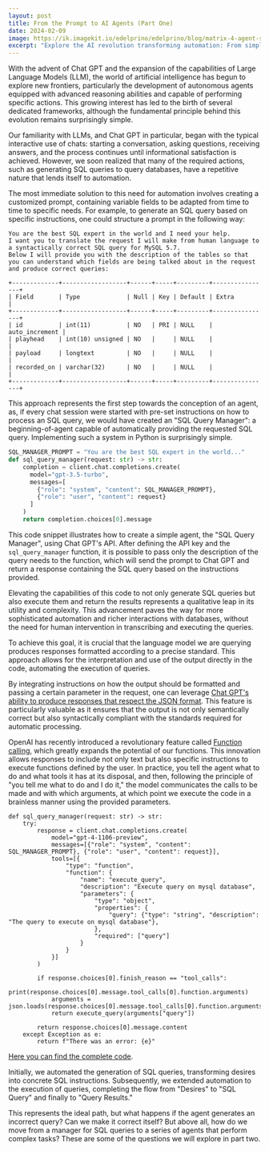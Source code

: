 ```yaml
---
layout: post
title: From the Prompt to AI Agents (Part One)
date: 2024-02-09
image: https://ik.imagekit.io/edelprino/edelprino/blog/matrix-4-agent-smith-1024x614_I3h7cAr0P.webp?updatedAt=1707560286932
excerpt: "Explore the AI revolution transforming automation: From simple prompts to sophisticated AI agents, see how technology is reshaping our approach to data and robotics. But when AI encounters its own errors, the real magic begins. Discover how in..."
---
```

With the advent of Chat GPT and the expansion of the capabilities of Large Language Models (LLM), the world of artificial intelligence has begun to explore new frontiers, particularly the development of autonomous agents equipped with advanced reasoning abilities and capable of performing specific actions. This growing interest has led to the birth of several dedicated frameworks, although the fundamental principle behind this evolution remains surprisingly simple.

Our familiarity with LLMs, and Chat GPT in particular, began with the typical interactive use of chats: starting a conversation, asking questions, receiving answers, and the process continues until informational satisfaction is achieved. However, we soon realized that many of the required actions, such as generating SQL queries to query databases, have a repetitive nature that lends itself to automation.

The most immediate solution to this need for automation involves creating a customized prompt, containing variable fields to be adapted from time to time to specific needs. For example, to generate an SQL query based on specific instructions, one could structure a prompt in the following way:

```
You are the best SQL expert in the world and I need your help.
I want you to translate the request I will make from human language to a syntactically correct SQL query for MySQL 5.7.
Below I will provide you with the description of the tables so that you can understand which fields are being talked about in the request and produce correct queries:

+-------------+------------------+------+-----+---------+----------------+
| Field       | Type             | Null | Key | Default | Extra          |
+-------------+------------------+------+-----+---------+----------------+
| id          | int(11)          | NO   | PRI | NULL    | auto_increment |
| playhead    | int(10) unsigned | NO   |     | NULL    |                |
| payload     | longtext         | NO   |     | NULL    |                |
| recorded_on | varchar(32)      | NO   |     | NULL    |                |
+-------------+------------------+------+-----+---------+----------------+
```

This approach represents the first step towards the conception of an agent, as, if every chat session were started with pre-set instructions on how to process an SQL query, we would have created an "SQL Query Manager": a beginning-of-agent capable of automatically providing the requested SQL query. Implementing such a system in Python is surprisingly simple.

```python
SQL_MANAGER_PROMPT = "You are the best SQL expert in the world..."
def sql_query_manager(request: str) -> str:
    completion = client.chat.completions.create(
      model="gpt-3.5-turbo",
      messages=[
        {"role": "system", "content": SQL_MANAGER_PROMPT},
        {"role": "user", "content": request}
      ]
    )
    return completion.choices[0].message
```

This code snippet illustrates how to create a simple agent, the "SQL Query Manager", using Chat GPT's API. After defining the API key and the `sql_query_manager` function, it is possible to pass only the description of the query needs to the function, which will send the prompt to Chat GPT and return a response containing the SQL query based on the instructions provided.

Elevating the capabilities of this code to not only generate SQL queries but also execute them and return the results represents a qualitative leap in its utility and complexity. This advancement paves the way for more sophisticated automation and richer interactions with databases, without the need for human intervention in transcribing and executing the queries.

To achieve this goal, it is crucial that the language model we are querying produces responses formatted according to a precise standard. This approach allows for the interpretation and use of the output directly in the code, automating the execution of queries.

By integrating instructions on how the output should be formatted and passing a certain parameter in the request, one can leverage [Chat GPT's ability to produce responses that respect the JSON format](https://platform.openai.com/docs/guides/text-generation/json-mode). This feature is particularly valuable as it ensures that the output is not only semantically correct but also syntactically compliant with the standards required for automatic processing.

OpenAI has recently introduced a revolutionary feature called [Function calling](https://platform.openai.com/docs/guides/function-calling), which greatly expands the potential of our functions. This innovation allows responses to include not only text but also specific instructions to execute functions defined by the user. In practice, you tell the agent what to do and what tools it has at its disposal, and then, following the principle of "you tell me what to do and I do it," the model communicates the calls to be made and with which arguments, at which point we execute the code in a brainless manner using the provided parameters.

```
def sql_query_manager(request: str) -> str:
    try:
        response = client.chat.completions.create(
            model="gpt-4-1106-preview",
            messages=[{"role": "system", "content": SQL_MANAGER_PROMPT}, {"role": "user", "content": request}],
            tools=[{
                "type": "function",
                "function": {
                    "name": "execute_query",
                    "description": "Execute query on mysql database",
                    "parameters": {
                        "type": "object",
                        "properties": {
                            "query": {"type": "string", "description": "The query to execute on mysql database"},
                        },
                        "required": ["query"]
                    }
                }
            }]
        )

        if response.choices[0].finish_reason == "tool_calls":
            print(response.choices[0].message.tool_calls[0].function.arguments)
            arguments = json.loads(response.choices[0].message.tool_calls[0].function.arguments)
            return execute_query(arguments["query"])

        return response.choices[0].message.content
    except Exception as e:
        return f"There was an error: {e}"
```
[Here you can find the complete code](https://gist.github.com/edelprino/6f8ecd724f09cde0eb19e3fc7f12fa65).

Initially, we automated the generation of SQL queries, transforming desires into concrete SQL instructions. Subsequently, we extended automation to the execution of queries, completing the flow from "Desires" to "SQL Query" and finally to "Query Results."

This represents the ideal path, but what happens if the agent generates an incorrect query? Can we make it correct itself? But above all, how do we move from a manager for SQL queries to a series of agents that perform complex tasks? These are some of the questions we will explore in part two.
